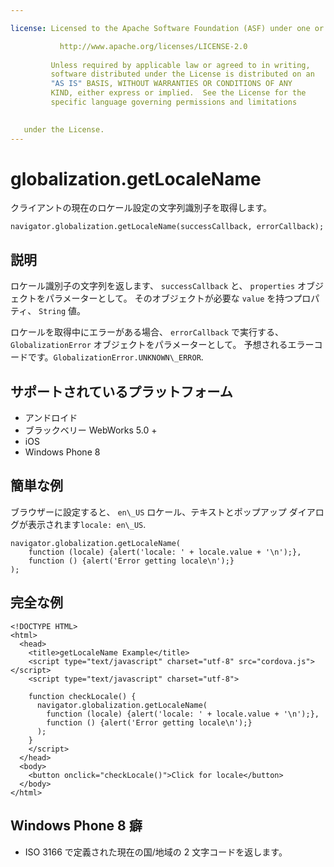 ```yaml
---

license: Licensed to the Apache Software Foundation (ASF) under one or more contributor license agreements. See the NOTICE file distributed with this work for additional information regarding copyright ownership. The ASF licenses this file to you under the Apache License, Version 2.0 (the "License"); you may not use this file except in compliance with the License. You may obtain a copy of the License at

           http://www.apache.org/licenses/LICENSE-2.0
    
         Unless required by applicable law or agreed to in writing,
         software distributed under the License is distributed on an
         "AS IS" BASIS, WITHOUT WARRANTIES OR CONDITIONS OF ANY
         KIND, either express or implied.  See the License for the
         specific language governing permissions and limitations
    

   under the License.
---
```


# globalization.getLocaleName

クライアントの現在のロケール設定の文字列識別子を取得します。

    navigator.globalization.getLocaleName(successCallback, errorCallback);
    

## 説明

ロケール識別子の文字列を返します、 `successCallback` と、 `properties` オブジェクトをパラメーターとして。 そのオブジェクトが必要な `value` を持つプロパティ、 `String` 値。

ロケールを取得中にエラーがある場合、 `errorCallback` で実行する、 `GlobalizationError` オブジェクトをパラメーターとして。 予想されるエラーコードです。`GlobalizationError.UNKNOWN\_ERROR`.

## サポートされているプラットフォーム

*   アンドロイド
*   ブラックベリー WebWorks 5.0 +
*   iOS
*   Windows Phone 8

## 簡単な例

ブラウザーに設定すると、 `en\_US` ロケール、テキストとポップアップ ダイアログが表示されます`locale: en\_US`.

    navigator.globalization.getLocaleName(
        function (locale) {alert('locale: ' + locale.value + '\n');},
        function () {alert('Error getting locale\n');}
    );
    

## 完全な例

    <!DOCTYPE HTML>
    <html>
      <head>
        <title>getLocaleName Example</title>
        <script type="text/javascript" charset="utf-8" src="cordova.js"></script>
        <script type="text/javascript" charset="utf-8">
    
        function checkLocale() {
          navigator.globalization.getLocaleName(
            function (locale) {alert('locale: ' + locale.value + '\n');},
            function () {alert('Error getting locale\n');}
          );
        }
        </script>
      </head>
      <body>
        <button onclick="checkLocale()">Click for locale</button>
      </body>
    </html>
    

## Windows Phone 8 癖

*   ISO 3166 で定義された現在の国/地域の 2 文字コードを返します。